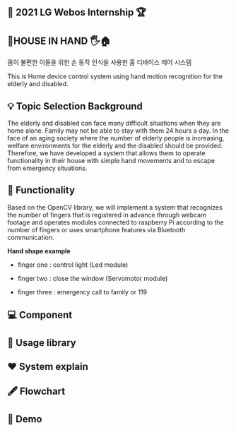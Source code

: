## :checkered_flag: 2021 LG Webos Internship :trophy:

## 🏡HOUSE IN HAND 🖐️🏠 ##  
  몸이 불편한 이들을 위한 손 동작 인식을 사용한 홈 디바이스 제어 시스템
  
  
  This is Home device control system using hand motion recognition for the elderly and disabled.

## 💡 Topic Selection Background

  The elderly and disabled can face many difficult situations when they are home alone. Family may not be able to stay with them 24 hours a day. In the face of an aging society  where the number of elderly people is increasing, welfare environments for the elderly and the disabled should be provided. Therefore, we have developed a system that allows them to operate functionality in their house with simple hand movements and to escape from emergency situations.

## :pushpin: Functionality


Based on the OpenCV library, we will implement a system that recognizes the number of fingers that is registered in advance through webcam footage and operates modules connected to raspberry Pi according to the number of fingers or uses smartphone features via Bluetooth communication.
 
 
**Hand shape example**

 -   finger one : control light (Led module)
    
 -   finger two : close the window (Servomotor module) 
   
 -   finger three : emergency call to family or 119
 
 
 
 
## :computer: Component

## 📁 Usage library

## ❤️ System explain

## 🖋 Flowchart

## 🧸 Demo
